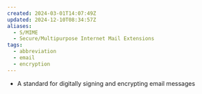 ```yaml
---
created: 2024-03-01T14:07:49Z
updated: 2024-12-10T08:34:57Z
aliases:
  - S/MIME
  - Secure/Multipurpose Internet Mail Extensions
tags:
  - abbreviation
  - email
  - encryption
---
```

- A standard for digitally signing and encrypting email messages